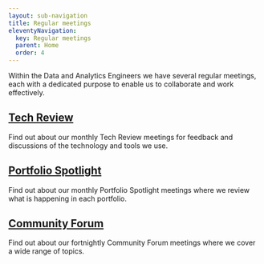 ```yaml
---
layout: sub-navigation
title: Regular meetings
eleventyNavigation:
  key: Regular meetings
  parent: Home
  order: 4
---
```


Within the Data and Analytics Engineers we have several regular meetings, each with a dedicated purpose to enable us to collaborate and work effectively.

<div class="grid grid-cols-1 gap-1 pt-8">
  <div class="grid-card">
    <h2 class="govuk-heading-m"><a href="tech_review/" class="govuk-link">Tech Review </a></h2>
    <p class="govuk-body">Find out about our monthly Tech Review meetings for feedback and discussions of the technology and tools we use.</p>
  </div>
<div class="grid grid-cols-1 gap-2 pt-8">
  <div class="grid-card">
    <h2 class="govuk-heading-m"><a href="portfolio_spotlight/" class="govuk-link">Portfolio Spotlight</a></h2>
    <p class="govuk-body">Find out about our monthly Portfolio Spotlight meetings where we review what is happening in each portfolio.</p>
  </div>
<div class="grid grid-cols-1 gap-2 pt-8">
  <div class="grid-card">
    <h2 class="govuk-heading-m"><a href="community_forum/" class="govuk-link">Community Forum</a></h2>
    <p class="govuk-body">Find out about our fortnightly Community Forum meetings where we cover a wide range of topics.</p>
  </div>
